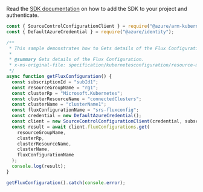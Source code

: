 Read the [SDK documentation](https://github.com/Azure/azure-sdk-for-js/blob/%40azure%2Farm-kubernetesconfiguration_5.0.0/sdk/kubernetesconfiguration/arm-kubernetesconfiguration/README.md) on how to add the SDK to your project and authenticate.

```javascript
const { SourceControlConfigurationClient } = require("@azure/arm-kubernetesconfiguration");
const { DefaultAzureCredential } = require("@azure/identity");

/**
 * This sample demonstrates how to Gets details of the Flux Configuration.
 *
 * @summary Gets details of the Flux Configuration.
 * x-ms-original-file: specification/kubernetesconfiguration/resource-manager/Microsoft.KubernetesConfiguration/stable/2022-03-01/examples/GetFluxConfiguration.json
 */
async function getFluxConfiguration() {
  const subscriptionId = "subId1";
  const resourceGroupName = "rg1";
  const clusterRp = "Microsoft.Kubernetes";
  const clusterResourceName = "connectedClusters";
  const clusterName = "clusterName1";
  const fluxConfigurationName = "srs-fluxconfig";
  const credential = new DefaultAzureCredential();
  const client = new SourceControlConfigurationClient(credential, subscriptionId);
  const result = await client.fluxConfigurations.get(
    resourceGroupName,
    clusterRp,
    clusterResourceName,
    clusterName,
    fluxConfigurationName
  );
  console.log(result);
}

getFluxConfiguration().catch(console.error);
```
